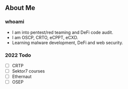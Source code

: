 ## About Me

### whoami

- I am into pentest/red teaming and DeFi code audit.
- I am OSCP, CRTO, eCPPT, eCXD.
- Learning malware development, DeFi and web security.

### 2022 Todo

- [ ] CRTP
- [ ] Sektor7 courses
- [ ] Ethernaut
- [ ] OSEP

